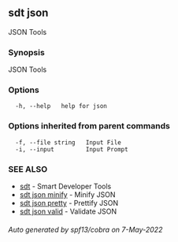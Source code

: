 ## sdt json

JSON Tools

### Synopsis

JSON Tools

### Options

```
  -h, --help   help for json
```

### Options inherited from parent commands

```
  -f, --file string   Input File
  -i, --input         Input Prompt
```

### SEE ALSO

* [sdt](sdt.md)	 - Smart Developer Tools
* [sdt json minify](sdt_json_minify.md)	 - Minify JSON
* [sdt json pretty](sdt_json_pretty.md)	 - Prettify JSON
* [sdt json valid](sdt_json_valid.md)	 - Validate JSON

###### Auto generated by spf13/cobra on 7-May-2022
